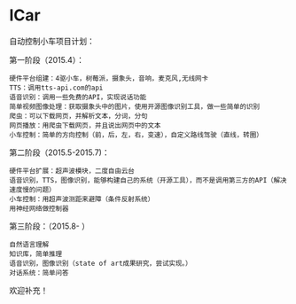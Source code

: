# ICar

自动控制小车项目计划：

第一阶段（2015.4）：

	硬件平台组建：4驱小车，树莓派，摄象头，音响，麦克风,无线网卡
	TTS：调用tts-api.com的api
	语音识别：调用一些免费的API，实现说话功能
	简单视频图像处理：获取摄象头中的图片，使用开源图像识别工具，做一些简单的识别
	爬虫：可以下载网页，并解析文本，分词，分句
	网页播放：用爬虫下载网页，并且说出网页中的文本
	小车控制：简单的方向控制（前，后，左，右，变速），自定义路线驾驶（直线，转圈）
	

第二阶段（2015.5-2015.7)：

	硬件平台扩展：超声波模块，二度自由云台
	语音识别，TTS，图像识别，能够构建自己的系统（开源工具），而不是调用第三方的API（解决速度慢的问题）
	小车控制：用超声波测距来避障（条件反射系统）
	用神经网络做控制器
	

第三阶段：（2015.8- ）

	自然语言理解
	知识库，简单推理
	语音识别，图像识别（state of art成果研究，尝试实现。）
	对话系统：简单问答
	

欢迎补充！
